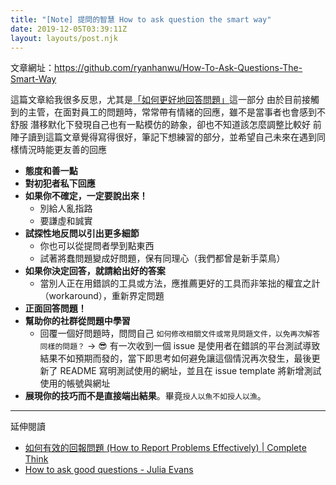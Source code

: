 ```yaml
---
title: "[Note] 提問的智慧 How to ask question the smart way"
date: 2019-12-05T03:39:11Z
layout: layouts/post.njk
---
```


文章網址：https://github.com/ryanhanwu/How-To-Ask-Questions-The-Smart-Way

這篇文章給我很多反思，尤其是[「如何更好地回答問題」](https://github.com/ryanhanwu/How-To-Ask-Questions-The-Smart-Way#%E5%A6%82%E4%BD%95%E6%9B%B4%E5%A5%BD%E5%9C%B0%E5%9B%9E%E7%AD%94%E5%95%8F%E9%A1%8C)這一部分 
由於目前接觸到的主管，在面對員工的問題時，常常帶有情緒的回應，雖不是當事者也會感到不舒服
潛移默化下發現自己也有一點模仿的跡象，卻也不知道該怎麼調整比較好
前陣子讀到這篇文章覺得寫得很好，筆記下想練習的部分，並希望自己未來在遇到同樣情況時能更友善的回應



- **態度和善一點**
- **對初犯者私下回應**
- **如果你不確定，一定要說出來！**
   - 別給人亂指路
   - 要謙虛和誠實
- **試探性地反問以引出更多細節**
   - 你也可以從提問者學到點東西
   - 試著將蠢問題變成好問題，保有同理心（我們都曾是新手菜鳥）
- **如果你決定回答，就請給出好的答案**
   - 當別人正在用錯誤的工具或方法，應推薦更好的工具而非笨拙的權宜之計（workaround），重新界定問題
- **正面回答問題！**
- **幫助你的社群從問題中學習**
   - 回覆一個好問題時，問問自己 `如何修改相關文件或常見問題文件，以免再次解答同樣的問題？`
      → 😎 有一次收到一個 issue 是使用者在錯誤的平台測試導致結果不如預期而發的，當下即思考如何避免讓這個情況再次發生，最後更新了 README 寫明測試使用的網址，並且在 issue template 將新增測試使用的帳號與網址
- **展現你的技巧而不是直接端出結果**。畢竟`授人以魚不如授人以漁`。

---
延伸閱讀
- [如何有效的回報問題 (How to Report Problems Effectively) | Complete Think](https://rickhw.github.io/2018/03/18/SQA/How-To-Report-A-Defect-or-Bug/)
- [How to ask good questions -  Julia Evans](https://jvns.ca/blog/good-questions/) 

